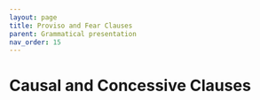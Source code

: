 ```yaml
---
layout: page
title: Proviso and Fear Clauses
parent: Grammatical presentation
nav_order: 15
---
```


# Causal and Concessive Clauses
